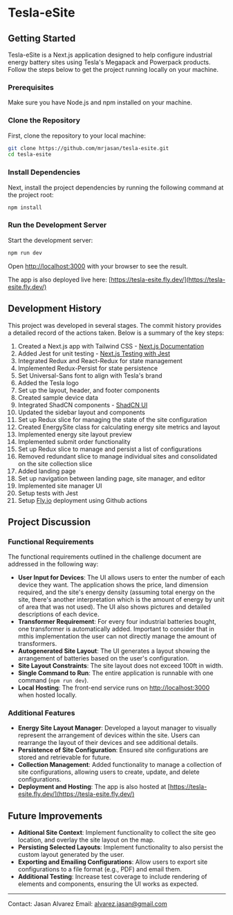 # Tesla-eSite

## Getting Started

Tesla-eSite is a Next.js application designed to help configure industrial energy battery sites using Tesla's Megapack and Powerpack products. Follow the steps below to get the project running locally on your machine.

### Prerequisites

Make sure you have Node.js and npm installed on your machine.

### Clone the Repository

First, clone the repository to your local machine:

```bash
git clone https://github.com/mrjasan/tesla-esite.git
cd tesla-esite
```

### Install Dependencies

Next, install the project dependencies by running the following command at the project root:

```bash
npm install
```

### Run the Development Server

Start the development server:

```bash
npm run dev
```

Open [http://localhost:3000](http://localhost:3000) with your browser to see the result.

The app is also deployed live here: [https://tesla-esite.fly.dev/](https://tesla-esite.fly.dev/)

## Development History

This project was developed in several stages. The commit history provides a detailed record of the actions taken. Below is a summary of the key steps:

1. Created a Next.js app with Tailwind CSS - [Next.js Documentation](https://nextjs.org/docs/pages/api-reference/create-next-app)
2. Added Jest for unit testing - [Next.js Testing with Jest](https://nextjs.org/docs/app/building-your-application/testing/jest)
3. Integrated Redux and React-Redux for state management
4. Implemented Redux-Persist for state persistence
5. Set Universal-Sans font to align with Tesla's brand
6. Added the Tesla logo
7. Set up the layout, header, and footer components
8. Created sample device data
9. Integrated ShadCN components - [ShadCN UI](https://ui.shadcn.com/)
10. Updated the sidebar layout and components
11. Set up Redux slice for managing the state of the site configuration
12. Created EnergySite class for calculating energy site metrics and layout
13. Implemented energy site layout preview
14. Implemented submit order functionality
15. Set up Redux slice to manage and persist a list of configurations
16. Removed redundant slice to manage individual sites and consolidated on the site collection slice
17. Added landing page
18. Set up navigation between landing page, site manager, and editor
19. Implemented site manager UI
20. Setup tests with Jest
21. Setup [Fly.io](https://fly.io/) deployment using Github actions

## Project Discussion

### Functional Requirements

The functional requirements outlined in the challenge document are addressed in the following way:

- **User Input for Devices**: The UI allows users to enter the number of each device they want. The application shows the price, land dimension required, and the site's energy density (assuming total energy on the site, there's another interpretation which is the amount of energy by unit of area that was not used). The UI also shows pictures and detailed descriptions of each device.
- **Transformer Requirement**: For every four industrial batteries bought, one transformer is automatically added. Important to consider that in mthis implementation the user can not directly manage the amount of transformers.
- **Autogenerated Site Layout**: The UI generates a layout showing the arrangement of batteries based on the user's configuration.
- **Site Layout Constraints**: The site layout does not exceed 100ft in width.
- **Single Command to Run**: The entire application is runnable with one command (`npm run dev`).
- **Local Hosting**: The front-end service runs on [http://localhost:3000](http://localhost:3000) when hosted locally.

### Additional Features

- **Energy Site Layout Manager**: Developed a layout manager to visually represent the arrangement of devices within the site. Users can rearrange the layout of their devices and see additional details.
- **Persistence of Site Configuration**: Ensured site configurations are stored and retrievable for future.
- **Collection Management**: Added functionality to manage a collection of site configurations, allowing users to create, update, and delete configurations.
- **Deployment and Hosting**: The app is also hosted at [https://tesla-esite.fly.dev/](https://tesla-esite.fly.dev/)

## Future Improvements
- **Aditional Site Context**: Implement functionality to collect the site geo location, and overlay the site layout on the map.
- **Persisting Selected Layouts**: Implement functionality to also persist the custom layout generated by the user.
- **Exporting and Emailing Configurations**: Allow users to export site configurations to a file format (e.g., PDF) and email them.
- **Additional Testing**: Increase test coverage to include rendering of elements and components, ensuring the UI works as expected.

---
Contact: Jasan Alvarez
Email: alvarez.jasan@gmail.com